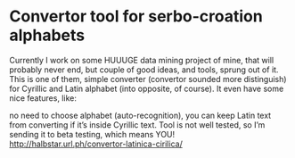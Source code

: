 # Convertor tool for serbo-croation alphabets
Currently I work on some HUUUGE data mining project of mine, that will probably never end, but couple of good ideas, and tools, sprung out of it.
This is one of them, simple converter (convertor sounded more distinguish) for Cyrillic and Latin alphabet (into opposite, of course). It even have some nice features, like:

no need to choose alphabet (auto-recognition),
you can keep Latin text from converting if it’s inside Cyrillic text.
Tool is not well tested, so I’m sending it to beta testing, which means YOU!
http://halbstar.url.ph/convertor-latinica-cirilica/
